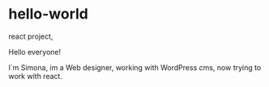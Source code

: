 # hello-world
react project,

Hello everyone!

I`m Simona, im a Web designer, working with WordPress cms, now trying to work with react.
